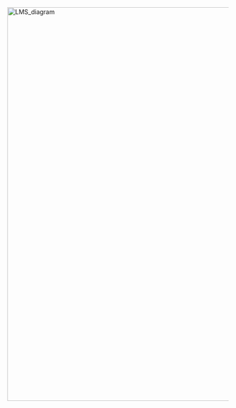 

<img width="897" alt="LMS_diagram" src="https://github.com/deepak-bits/library-management-system/assets/40654292/b5de74d0-3237-4c0d-a2d9-b3557e8c8d76">
